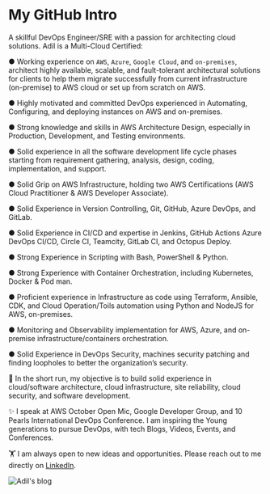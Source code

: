 # My GitHub Intro

A skillful DevOps Engineer/SRE with a passion for architecting cloud solutions. Adil is a Multi-Cloud Certified:

● Working experience on `AWS`, `Azure`, `Google Cloud`, and `on-premises`, architect highly available, scalable, and fault-tolerant architectural solutions for clients to help them migrate successfully from current infrastructure (on-premise) to AWS cloud or set up from scratch on AWS.

● Highly motivated and committed DevOps experienced in Automating, Configuring, and deploying instances on AWS and on-premises.

● Strong knowledge and skills in AWS Architecture Design, especially in Production, Development, and Testing environments.

● Solid experience in all the software development life cycle phases starting from requirement gathering, analysis, design, coding, implementation, and support.

● Solid Grip on AWS Infrastructure, holding two AWS Certifications (AWS Cloud Practitioner & AWS Developer Associate).

● Solid Experience in Version Controlling, Git, GitHub, Azure DevOps, and GitLab.

● Solid Experience in CI/CD and expertise in Jenkins, GitHub Actions Azure DevOps CI/CD, Circle CI, Teamcity, GitLab CI, and Octopus Deploy.

● Strong Experience in Scripting with Bash, PowerShell & Python.

● Strong Experience with Container Orchestration, including Kubernetes, Docker & Pod man.

● Proficient experience in Infrastructure as code using Terraform, Ansible, CDK, and Cloud Operation/Toils automation using Python and NodeJS for AWS, on-premises.

● Monitoring and Observability implementation for AWS, Azure, and on-premise infrastructure/containers orchestration.

● Solid Experience in DevOps Security, machines security patching and finding loopholes to better the organization’s security.

🚀 In the short run, my objective is to build solid experience in cloud/software architecture, cloud infrastructure, site reliability, cloud security, and software development.

✨ I speak at AWS October Open Mic, Google Developer Group, and 10 Pearls International DevOps Conference. I am inspiring the Young generations to pursue DevOps, with tech Blogs, Videos, Events, and Conferences.

🏋️ I am always open to new ideas and opportunities. Please reach out to me directly on [LinkedIn](https://www.linkedin.com/in/adilshehzad7/).


![Adil's blog](https://github-read-medium.vercel.app/latest?username=adilshehzad786&limit=4&theme=nord)
